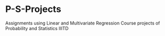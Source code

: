 # P-S-Projects

Assignments using Linear and Multivariate Regression
Course projects of Probability and Statistics
IIITD
